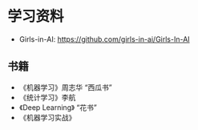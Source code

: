 # 学习资料

- Girls-in-AI: <https://github.com/girls-in-ai/Girls-In-AI>

## 书籍

- 《机器学习》周志华 “西瓜书”
- 《统计学习》李航
- 《Deep Learning》 “花书”
- 《机器学习实战》

